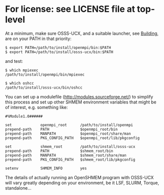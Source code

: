 # For license: see LICENSE file at top-level

At a minimum, make sure OSSS-UCX, and a suitable launcher, see
[Building](building.md), are on your PATH in that priority:

```shell
$ export PATH=/path/to/install/openmpi/bin:$PATH
$ export PATH=/path/to/install/osss-ucx/bin:$PATH
```

and test:

```shell
$ which mpiexec
/path/to/install/openmpi/bin/mpiexec

$ which oshcc
/path/to/install/osss-ucx/bin/oshcc
```

You can set up a modulefile (http://modules.sourceforge.net/) to
simplify this process and set up other SHMEM environment variables
that might be of interest, e.g. something like:

```shell
#%Module1.0######

set             openmpi_root      /path/to/install/openmpi
prepend-path    PATH              $openmpi_root/bin
prepend-path    MANPATH           $openmpi_root/share/man
prepend-path    PKG_CONFIG_PATH   $openmpi_root/lib/pkgconfig

set             shmem_root        /path/to/install/osss-ucx
prepend-path    PATH              $shmem_root/bin
prepend-path    MANPATH           $shmem_root/share/man
prepend-path    PKG_CONFIG_PATH   $shmem_root/lib/pkgconfig

setenv          SHMEM_INFO        yes
```


The details of actually running an OpenSHMEM program with OSSS-UCX
will vary greatly depending on your environment, be it LSF, SLURM,
Torque, standalone...
